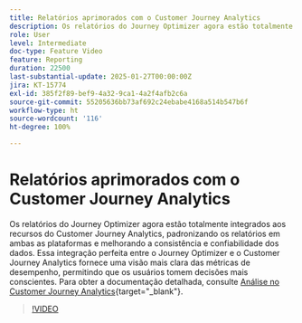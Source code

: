 ```yaml
---
title: Relatórios aprimorados com o Customer Journey Analytics
description: Os relatórios do Journey Optimizer agora estão totalmente integrados aos recursos do Customer Journey Analytics, padronizando os relatórios em ambas as plataformas e melhorando a consistência e confiabilidade dos dados. Essa integração perfeita entre o Journey Optimizer e o Customer Journey Analytics fornece uma visão mais clara das métricas de desempenho, permitindo que os usuários tomem decisões mais conscientes.
role: User
level: Intermediate
doc-type: Feature Video
feature: Reporting
duration: 22500
last-substantial-update: 2025-01-27T00:00:00Z
jira: KT-15774
exl-id: 385f2f89-bef9-4a32-9ca1-4a2f4afb2c6a
source-git-commit: 55205636bb73af692c24ebabe4168a514b547b6f
workflow-type: ht
source-wordcount: '116'
ht-degree: 100%

---
```


# Relatórios aprimorados com o Customer Journey Analytics

Os relatórios do Journey Optimizer agora estão totalmente integrados aos recursos do Customer Journey Analytics, padronizando os relatórios em ambas as plataformas e melhorando a consistência e confiabilidade dos dados. Essa integração perfeita entre o Journey Optimizer e o Customer Journey Analytics fornece uma visão mais clara das métricas de desempenho, permitindo que os usuários tomem decisões mais conscientes.
Para obter a documentação detalhada, consulte [Análise no Customer Journey Analytics](https://experienceleague.adobe.com/pt-br/docs/journey-optimizer/using/reporting/channel-report/report-cja-manage#analyze){target="_blank"}.

>[!VIDEO](https://video.tv.adobe.com/v/3430413/?learn=on)
